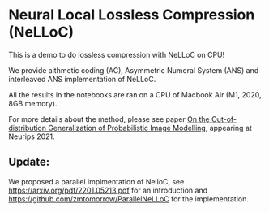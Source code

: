 # Neural Local Lossless Compression (NeLLoC)

This is a demo to do lossless compression with NeLLoC on CPU!

We provide aithmetic coding (AC), Asymmetric Numeral System (ANS) and interleaved ANS implementation of NeLLoC.

All the results in the notebooks are ran  on a CPU of Macbook Air (M1, 2020, 8GB memory).

For more details about the method, please see paper [On the Out-of-distribution Generalization of Probabilistic Image Modelling](https://arxiv.org/abs/2109.02639), appearing at Neurips 2021.






## Update:
We proposed a parallel implmentation of NelloC, see https://arxiv.org/pdf/2201.05213.pdf for an introduction and https://github.com/zmtomorrow/ParallelNeLLoC for the implementation.



